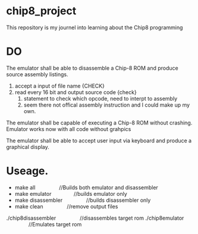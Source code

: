 # chip8_project
This repository is my journel into learning about the Chip8 programming 

# DO 
The emulator shall be able to disassemble a Chip-8 ROM and produce source assembly listings.
1. accept a input of file name {CHECK}
2. read every 16 bit and output source code {check}
	1. statement to check which opcode, need to interpt to assembly
	2. seem there not offical assembly instruction and I could make up my own.

The emulator shall be capable of executing a Chip-8 ROM without crashing.
	Emulator works now with all code without grahpics

The emulator shall be able to accept user input via keyboard and produce a graphical display.

# Useage.

* make all &emsp;&emsp;&emsp;&emsp; //Builds both emulator and disassembler
* make emulator&emsp;&emsp;&emsp;&emsp; //builds emulator only
* make disassembler &emsp;&emsp;&emsp;&emsp; //builds disassembler only
* make clean &emsp;&emsp;&emsp;&emsp; //remove output files

./chip8disassembler	<rom file> &emsp;&emsp;&emsp;&emsp; //disassembles target rom
./chip8emulator		<rom file> &emsp;&emsp;&emsp;&emsp; //Emulates target rom
